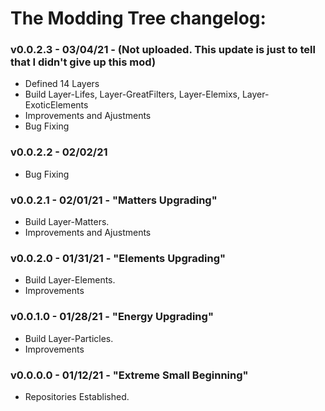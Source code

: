# The Modding Tree changelog:

### v0.0.2.3 - 03/04/21 - (Not uploaded. This update is just to tell that I didn't give up this mod)
- Defined 14 Layers
- Build Layer-Lifes, Layer-GreatFilters, Layer-Elemixs, Layer-ExoticElements
- Improvements and Ajustments
- Bug Fixing

### v0.0.2.2 - 02/02/21
- Bug Fixing

### v0.0.2.1 - 02/01/21 - "Matters Upgrading"
- Build Layer-Matters.
- Improvements and Ajustments

### v0.0.2.0 - 01/31/21 - "Elements Upgrading"
- Build Layer-Elements.
- Improvements

### v0.0.1.0 - 01/28/21 - "Energy Upgrading"
- Build Layer-Particles.
- Improvements

### v0.0.0.0 - 01/12/21 - "Extreme Small Beginning"
- Repositories Established.
